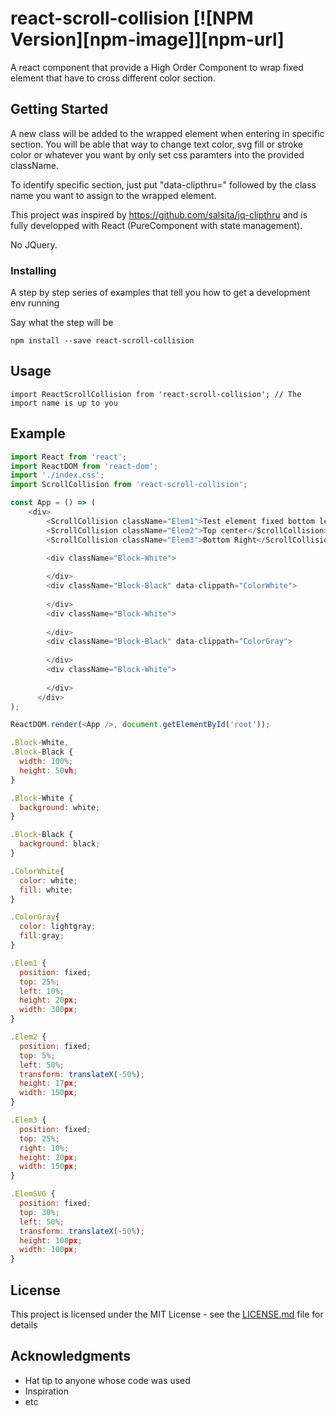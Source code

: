 # react-scroll-collision [![NPM Version][npm-image]][npm-url]

A react component that provide a High Order Component to wrap fixed element that have to cross different color section.

## Getting Started

A new class will be added to the wrapped element when entering in specific section. You will be able that way to change text color, svg fill or stroke color or whatever you want by only set css paramters into the provided className.

To identify specific section, just put "data-clipthru=" followed by the class name you want to assign to the wrapped element. 

This project was inspired by https://github.com/salsita/jq-clipthru and is fully developped with React (PureComponent with state management).

No JQuery.

### Installing

A step by step series of examples that tell you how to get a development env running

Say what the step will be

```
npm install --save react-scroll-collision
```

## Usage

```
import ReactScrollCollision from 'react-scroll-collision'; // The import name is up to you 
```

## Example

```javascript
import React from 'react';
import ReactDOM from 'react-dom';
import './index.css';
import ScrollCollision from 'react-scroll-collision';

const App = () => (
    <div>
        <ScrollCollision className="Elem1">Test element fixed bottom left</ScrollCollision>
        <ScrollCollision className="Elem2">Top center</ScrollCollision>
        <ScrollCollision className="Elem3">Bottom Right</ScrollCollision>

        <div className="Block-White">
          
        </div>
        <div className="Block-Black" data-clippath="ColorWhite">
        
        </div>
        <div className="Block-White">
        
        </div>
        <div className="Block-Black" data-clippath="ColorGray">
        
        </div>
        <div className="Block-White">
        
        </div>
      </div>
);

ReactDOM.render(<App />, document.getElementById('root'));

.Block-White,
.Block-Black {
  width: 100%;
  height: 50vh;
}

.Block-White {
  background: white;
}

.Block-Black {
  background: black;
}

.ColorWhite{
  color: white;
  fill: white;
}

.ColorGray{
  color: lightgray;
  fill:gray;
}

.Elem1 {
  position: fixed;
  top: 25%;
  left: 10%;
  height: 20px;
  width: 300px;
}

.Elem2 {
  position: fixed;
  top: 5%;
  left: 50%;
  transform: translateX(-50%);
  height: 17px;
  width: 150px;
}

.Elem3 {
  position: fixed;
  top: 25%;
  right: 10%;
  height: 20px;
  width: 150px;
}

.ElemSVG {
  position: fixed;
  top: 30%;
  left: 50%;
  transform: translateX(-50%);
  height: 100px;
  width: 100px;
}

```

## License

This project is licensed under the MIT License - see the [LICENSE.md](LICENSE.md) file for details

## Acknowledgments

* Hat tip to anyone whose code was used
* Inspiration
* etc
